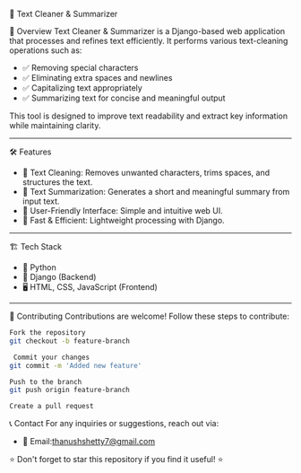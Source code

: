 📄 Text Cleaner & Summarizer

 🚀 Overview
Text Cleaner & Summarizer is a Django-based web application that processes and refines text efficiently. It performs various text-cleaning operations such as:
- ✅ Removing special characters
- ✅ Eliminating extra spaces and newlines
- ✅ Capitalizing text appropriately
- ✅ Summarizing text for concise and meaningful output

This tool is designed to improve text readability and extract key information while maintaining clarity.

---

🛠️ Features
- 🔹 Text Cleaning: Removes unwanted characters, trims spaces, and structures the text.
- 🔹 Text Summarization: Generates a short and meaningful summary from input text.
- 🔹 User-Friendly Interface: Simple and intuitive web UI.
- 🔹 Fast & Efficient: Lightweight processing with Django.

---

🏗️ Tech Stack
- 🐍 Python
- 🎯 Django (Backend)
- 🖥️ HTML, CSS, JavaScript (Frontend)

---



 🤝 Contributing
Contributions are welcome! Follow these steps to contribute:
```bash
Fork the repository
git checkout -b feature-branch

 Commit your changes
git commit -m 'Added new feature'

Push to the branch
git push origin feature-branch

Create a pull request
```

📞 Contact
For any inquiries or suggestions, reach out via:
- 📧 Email:thanushshetty7@gmail.com


⭐ Don't forget to star this repository if you find it useful! ⭐


